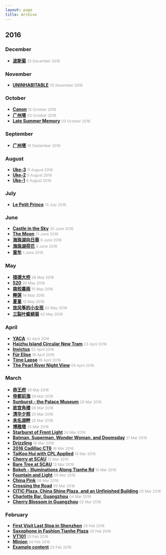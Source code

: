 ```yaml
---
layout: page
title: Archive
---
```


## 2016

### December

* [**波斯菊**](http://xiongzh.com/2016/12/25/波斯菊/) <small style="color:rgb(154,154,154)">25 December 2016</small>

### November

* [**UNINHABITABLE**](http://xiongzh.com/2016/11/05/UNINHABITABLE/) <small style="color:rgb(154,154,154)">05 November 2016</small>

### October

* [**Canon**](http://xiongzh.com/2016/10/15/Guitar-Canon/) <small style="color:rgb(154,154,154)">15 October 2016</small>
* [**广州塔**](http://xiongzh.com/2016/10/03/广州塔/) <small style="color:rgb(154,154,154)">03 October 2016</small>
* [**Late Summer Memory**](http://xiongzh.com/2016/10/03/Late-Summer-Memory/) <small style="color:rgb(154,154,154)">03 October 2016</small>

### September

* [**广州塔**](http://xiongzh.com/2016/09/14/广州塔/) <small style="color:rgb(154,154,154)">14 September 2016</small>

### August

* [**Uke-3**](http://xiongzh.com/2016/08/11/Uke-3/) <small style="color:rgb(154,154,154)">11 August 2016</small>
* [**Uke-2**](http://xiongzh.com/2016/08/09/Uke-2/) <small style="color:rgb(154,154,154)">9 August 2016</small>
* [**Uke-1**](http://xiongzh.com/2016/08/08/Uke-1/) <small style="color:rgb(154,154,154)">8 August 2016</small>

### July

* [**Le Petit Prince**](http://xiongzh.com/2016/07/13/Le-Petit-Prince/) <small style="color:rgb(154,154,154)">13 July 2016</small>

### June

* [**Castle in the Sky**](http://xiongzh.com/2016/06/30/Castle-in-the-Sky/) <small style="color:rgb(154,154,154)">30 June 2016</small>
* [**The Moon**](http://xiongzh.com/2016/06/21/The-Moon/) <small style="color:rgb(154,154,154)">21 June 2016</small>
* [**海珠湖向日葵**](http://xiongzh.com/2016/06/09/海珠湖向日葵/) <small style="color:rgb(154,154,154)">9 June 2016</small>
* [**海珠湖荷花**](http://xiongzh.com/2016/06/09/海珠湖荷花/) <small style="color:rgb(154,154,154)">9 June 2016</small>
* [**童年**](http://xiongzh.com/2016/06/01/童年/) <small style="color:rgb(154,154,154)">1 June 2016</small>

### May

* [**猎德大桥**](http://xiongzh.com/2016/05/28/猎德大桥/) <small style="color:rgb(154,154,154)">28 May 2016</small>
* [**520**](http://xiongzh.com/2016/05/20/520/) <small style="color:rgb(154,154,154)">20 May 2016</small>
* [**南校暮雨**](http://xiongzh.com/2016/05/15/南校暮雨/) <small style="color:rgb(154,154,154)">15 May 2016</small>
* [**睡莲**](http://xiongzh.com/2016/05/14/睡莲/) <small style="color:rgb(154,154,154)">14 May 2016</small>
* [**夏堇**](http://xiongzh.com/2016/05/12/夏堇/) <small style="color:rgb(154,154,154)">12 May 2016</small>
* [**放风筝的小女孩**](http://xiongzh.com/2016/05/02/放风筝的小女孩/) <small style="color:rgb(154,154,154)">02 May 2016</small>
* [**三裂叶蟛蜞菊**](http://xiongzh.com/2016/05/02/三裂叶蟛蜞菊/) <small style="color:rgb(154,154,154)">02 May 2016</small>

### April

* [**YACA**](http://xiongzh.com/2016/04/30/YACA/) <small style="color:rgb(154,154,154)">30 April 2016</small>
* [**Haizhu Island Circular New Tram**](http://xiongzh.com/2016/04/23/Haizhu-Island-Circular-New-Tram/) <small style="color:rgb(154,154,154)">23 April 2016</small>
* [**Invictus**](http://xiongzh.com/2016/04/22/Invictus/) <small style="color:rgb(154,154,154)">22 April 2016</small>
* [**Für Elise**](http://xiongzh.com/2016/04/19/Fur-Elise/) <small style="color:rgb(154,154,154)">19 April 2016</small>
* [**Time Lapse**](http://xiongzh.com/2016/04/16/Time-Lapse/) <small style="color:rgb(154,154,154)">16 April 2016</small>
* [**The Pearl River Night View**](http://xiongzh.com/2016/04/09/The-Pearl-River-Night-View/) <small style="color:rgb(154,154,154)">09 April 2016</small>

### March

* [**恭王府**](http://xiongzh.com/2016/03/29/恭王府/) <small style="color:rgb(154,154,154)">29 Mar 2016</small>
* [**帝都前海**](http://xiongzh.com/2016/03/29/帝都前海/) <small style="color:rgb(154,154,154)">29 Mar 2016</small>
* [**Sunburst - the Palace Museum**](http://xiongzh.com/2016/03/26/Sunburst-the-Palace-Museum/) <small style="color:rgb(154,154,154)">26 Mar 2016</small>
* [**故宫角楼**](http://xiongzh.com/2016/03/26/故宫角楼/) <small style="color:rgb(154,154,154)">26 Mar 2016</small>
* [**清华夕照**](http://xiongzh.com/2016/03/25/清华夕照/) <small style="color:rgb(154,154,154)">25 Mar 2016</small>
* [**未名湖畔**](http://xiongzh.com/2016/03/25/未名湖畔/) <small style="color:rgb(154,154,154)">25 Mar 2016</small>
* [**博雅塔**](http://xiongzh.com/2016/03/25/博雅塔/) <small style="color:rgb(154,154,154)">25 Mar 2016</small>
* [**Starburst of Front Light**](http://xiongzh.com/2016/03/24/Starburst-of-Front-Light/) <small style="color:rgb(154,154,154)">24 Mar 2016</small>
* [**Batman, Superman, Wonder Woman, and Doomsday**](http://xiongzh.com/2016/03/21/Batman-Superman-Wonder-Woman-and-Doomsday/) <small style="color:rgb(154,154,154)">21 Mar 2016</small>
* [**Drizzling**](http://xiongzh.com/2016/03/16/Drizzling/) <small style="color:rgb(154,154,154)">16 Mar 2016</small>
* [**2016 Cadillac CT6**](http://xiongzh.com/2016/03/16/2016-Cadillac-CT6/) <small style="color:rgb(154,154,154)">16 Mar 2016</small>
* [**TaiKoo Hui with CPL Applied**](http://xiongzh.com/2016/03/14/TaiKoo-Hui-with-CPL-Applied/) <small style="color:rgb(154,154,154)">14 Mar 2016</small>
* [**Cherry at SCAU**](http://xiongzh.com/2016/03/12/Cherry-at-SCAU/) <small style="color:rgb(154,154,154)">12 Mar 2016</small>
* [**Bare Tree at SCAU**](http://xiongzh.com/2016/03/12/Bare-Tree-at-SCAU/) <small style="color:rgb(154,154,154)">12 Mar 2016</small>
* [**Bokeh - Illuminations Along Tianhe Rd**](http://xiongzh.com/2016/03/10/Bokeh-Illuminations-Along-Tianhe-Rd/) <small style="color:rgb(154,154,154)">10 Mar 2016</small>
* [**Fountain and Light**](http://xiongzh.com/2016/03/09/Fountain-and-Light/) <small style="color:rgb(154,154,154)">09 Mar 2016</small>
* [**China Pink**](http://xiongzh.com/2016/03/08/China-Pink/) <small style="color:rgb(154,154,154)">08 Mar 2016</small>
* [**Crossing the Road**](http://xiongzh.com/2016/03/05/Crossing-the-Road/) <small style="color:rgb(154,154,154)">05 Mar 2016</small>
* [**CITIC Plaza, China Shine Plaza, and an Unfinished Building**](http://xiongzh.com/2016/03/05/CITIC-Plaza,-China-Shine-Plaza,-and-an-Unfinished-Building/) <small style="color:rgb(154,154,154)">05 Mar 2016</small>
* [**Charlotte Bar, Guangzhou**](http://xiongzh.com/2016/03/04/Charlotte-Bar-Guangzhou/) <small style="color:rgb(154,154,154)">04 Mar 2016</small>
* [**Cherry Blossom in Guangzhou**](http://xiongzh.com/2016/03/02/Cherry-Blossom-in-Guangzhou/) <small style="color:rgb(154,154,154)">02 Mar 2016</small>

### February

* [**First Visit Last Stop in Shenzhen**](http://xiongzh.com/2016/02/28/first-visit-last-stop-in-shenzhen/) <small style="color:rgb(154,154,154)">28 Feb 2016</small>
* [**Saxophone in Fashion Tianhe Plaza**](http://xiongzh.com/2016/02/26/saxophone-in-fashion-tianhe-plaza/) <small style="color:rgb(154,154,154)">26 Feb 2016</small>
* [**VT101**](http://xiongzh.com/2016/02/25/VT101/) <small style="color:rgb(154,154,154)">25 Feb 2016</small>
* [**Minion**](http://xiongzh.com/2016/02/24/Minion/) <small style="color:rgb(154,154,154)">24 Feb 2016</small>
* [**Example content**](http://xiongzh.com/2016/02/23/example-content/) <small style="color:rgb(154,154,154)">23 Feb 2016</small>

